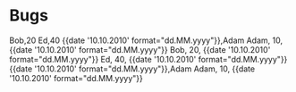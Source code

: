 # Bugs

<div>
    <e:summary/>
    <e:example name="Every db command has independent(from other commands) column order">
        <e:given>
            <e:db-set table="PERSON" cols="*NAME, *AGE, BIRTHDAY={{date '10.10.2010' format='dd.MM.yyyy'}}, ID=1..10">
                <row>Bob,20</row>
                <row>Ed,40</row>
            </e:db-set>
        </e:given>
        <e:when>
            <e:db-set operation="insert" table="PERSON" cols="BIRTHDAY, NAME, AGE=10, ID=11..20">
                <row>{{date '10.10.2010' format="dd.MM.yyyy"}},Adam</row>
            </e:db-set>
        </e:when>
        <e:then>
            <e:db-check table="PERSON" cols="NAME, AGE, BIRTHDAY">
                <row>Adam, 10, {{date '10.10.2010' format="dd.MM.yyyy"}}</row>
                <row>Bob,  20, {{date '10.10.2010' format="dd.MM.yyyy"}}</row>
                <row>Ed,   40, {{date '10.10.2010' format="dd.MM.yyyy"}}</row>
            </e:db-check>
        </e:then>
    </e:example>
    <e:example name="Order sign (*) shouldn't influence on how values are set (date(10.10.2010) shouldn't go to NAME column)">
        <e:when>
            <e:db-set table="PERSON" cols="BIRTHDAY, *NAME, AGE=10, ID=1..10">
                <row>{{date '10.10.2010' format="dd.MM.yyyy"}},Adam</row>
            </e:db-set>
        </e:when>
        <e:then>
            <e:db-check table="PERSON" cols="NAME, AGE, BIRTHDAY">
                <row>Adam, 10, {{date '10.10.2010' format="dd.MM.yyyy"}}</row>
            </e:db-check>
        </e:then>
    </e:example>
</div>